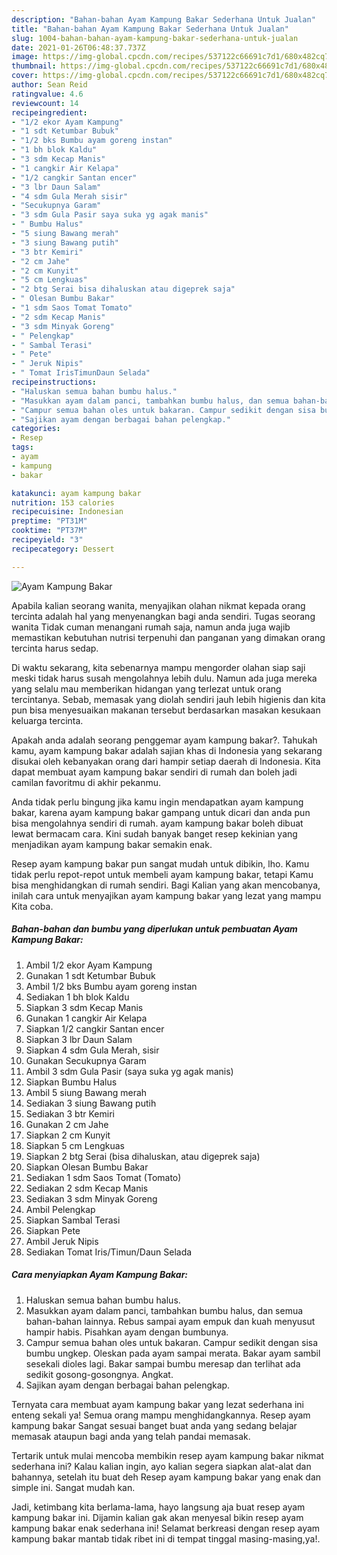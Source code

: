 ```yaml
---
description: "Bahan-bahan Ayam Kampung Bakar Sederhana Untuk Jualan"
title: "Bahan-bahan Ayam Kampung Bakar Sederhana Untuk Jualan"
slug: 1004-bahan-bahan-ayam-kampung-bakar-sederhana-untuk-jualan
date: 2021-01-26T06:48:37.737Z
image: https://img-global.cpcdn.com/recipes/537122c66691c7d1/680x482cq70/ayam-kampung-bakar-foto-resep-utama.jpg
thumbnail: https://img-global.cpcdn.com/recipes/537122c66691c7d1/680x482cq70/ayam-kampung-bakar-foto-resep-utama.jpg
cover: https://img-global.cpcdn.com/recipes/537122c66691c7d1/680x482cq70/ayam-kampung-bakar-foto-resep-utama.jpg
author: Sean Reid
ratingvalue: 4.6
reviewcount: 14
recipeingredient:
- "1/2 ekor Ayam Kampung"
- "1 sdt Ketumbar Bubuk"
- "1/2 bks Bumbu ayam goreng instan"
- "1 bh blok Kaldu"
- "3 sdm Kecap Manis"
- "1 cangkir Air Kelapa"
- "1/2 cangkir Santan encer"
- "3 lbr Daun Salam"
- "4 sdm Gula Merah sisir"
- "Secukupnya Garam"
- "3 sdm Gula Pasir saya suka yg agak manis"
- " Bumbu Halus"
- "5 siung Bawang merah"
- "3 siung Bawang putih"
- "3 btr Kemiri"
- "2 cm Jahe"
- "2 cm Kunyit"
- "5 cm Lengkuas"
- "2 btg Serai bisa dihaluskan atau digeprek saja"
- " Olesan Bumbu Bakar"
- "1 sdm Saos Tomat Tomato"
- "2 sdm Kecap Manis"
- "3 sdm Minyak Goreng"
- " Pelengkap"
- " Sambal Terasi"
- " Pete"
- " Jeruk Nipis"
- " Tomat IrisTimunDaun Selada"
recipeinstructions:
- "Haluskan semua bahan bumbu halus."
- "Masukkan ayam dalam panci, tambahkan bumbu halus, dan semua bahan-bahan lainnya. Rebus sampai ayam empuk dan kuah menyusut hampir habis. Pisahkan ayam dengan bumbunya."
- "Campur semua bahan oles untuk bakaran. Campur sedikit dengan sisa bumbu ungkep. Oleskan pada ayam sampai merata. Bakar ayam sambil sesekali dioles lagi. Bakar sampai bumbu meresap dan terlihat ada sedikit gosong-gosongnya. Angkat."
- "Sajikan ayam dengan berbagai bahan pelengkap."
categories:
- Resep
tags:
- ayam
- kampung
- bakar

katakunci: ayam kampung bakar 
nutrition: 153 calories
recipecuisine: Indonesian
preptime: "PT31M"
cooktime: "PT37M"
recipeyield: "3"
recipecategory: Dessert

---
```



![Ayam Kampung Bakar](https://img-global.cpcdn.com/recipes/537122c66691c7d1/680x482cq70/ayam-kampung-bakar-foto-resep-utama.jpg)

Apabila kalian seorang wanita, menyajikan olahan nikmat kepada orang tercinta adalah hal yang menyenangkan bagi anda sendiri. Tugas seorang  wanita Tidak cuman menangani rumah saja, namun anda juga wajib memastikan kebutuhan nutrisi terpenuhi dan panganan yang dimakan orang tercinta harus sedap.

Di waktu  sekarang, kita sebenarnya mampu mengorder olahan siap saji meski tidak harus susah mengolahnya lebih dulu. Namun ada juga mereka yang selalu mau memberikan hidangan yang terlezat untuk orang tercintanya. Sebab, memasak yang diolah sendiri jauh lebih higienis dan kita pun bisa menyesuaikan makanan tersebut berdasarkan masakan kesukaan keluarga tercinta. 



Apakah anda adalah seorang penggemar ayam kampung bakar?. Tahukah kamu, ayam kampung bakar adalah sajian khas di Indonesia yang sekarang disukai oleh kebanyakan orang dari hampir setiap daerah di Indonesia. Kita dapat membuat ayam kampung bakar sendiri di rumah dan boleh jadi camilan favoritmu di akhir pekanmu.

Anda tidak perlu bingung jika kamu ingin mendapatkan ayam kampung bakar, karena ayam kampung bakar gampang untuk dicari dan anda pun bisa mengolahnya sendiri di rumah. ayam kampung bakar boleh dibuat lewat bermacam cara. Kini sudah banyak banget resep kekinian yang menjadikan ayam kampung bakar semakin enak.

Resep ayam kampung bakar pun sangat mudah untuk dibikin, lho. Kamu tidak perlu repot-repot untuk membeli ayam kampung bakar, tetapi Kamu bisa menghidangkan di rumah sendiri. Bagi Kalian yang akan mencobanya, inilah cara untuk menyajikan ayam kampung bakar yang lezat yang mampu Kita coba.

<!--inarticleads1-->

##### Bahan-bahan dan bumbu yang diperlukan untuk pembuatan Ayam Kampung Bakar:

1. Ambil 1/2 ekor Ayam Kampung
1. Gunakan 1 sdt Ketumbar Bubuk
1. Ambil 1/2 bks Bumbu ayam goreng instan
1. Sediakan 1 bh blok Kaldu
1. Siapkan 3 sdm Kecap Manis
1. Gunakan 1 cangkir Air Kelapa
1. Siapkan 1/2 cangkir Santan encer
1. Siapkan 3 lbr Daun Salam
1. Siapkan 4 sdm Gula Merah, sisir
1. Gunakan Secukupnya Garam
1. Ambil 3 sdm Gula Pasir (saya suka yg agak manis)
1. Siapkan  Bumbu Halus
1. Ambil 5 siung Bawang merah
1. Sediakan 3 siung Bawang putih
1. Sediakan 3 btr Kemiri
1. Gunakan 2 cm Jahe
1. Siapkan 2 cm Kunyit
1. Siapkan 5 cm Lengkuas
1. Siapkan 2 btg Serai (bisa dihaluskan, atau digeprek saja)
1. Siapkan  Olesan Bumbu Bakar
1. Sediakan 1 sdm Saos Tomat (Tomato)
1. Sediakan 2 sdm Kecap Manis
1. Sediakan 3 sdm Minyak Goreng
1. Ambil  Pelengkap
1. Siapkan  Sambal Terasi
1. Siapkan  Pete
1. Ambil  Jeruk Nipis
1. Sediakan  Tomat Iris/Timun/Daun Selada




<!--inarticleads2-->

##### Cara menyiapkan Ayam Kampung Bakar:

1. Haluskan semua bahan bumbu halus.
1. Masukkan ayam dalam panci, tambahkan bumbu halus, dan semua bahan-bahan lainnya. Rebus sampai ayam empuk dan kuah menyusut hampir habis. Pisahkan ayam dengan bumbunya.
1. Campur semua bahan oles untuk bakaran. Campur sedikit dengan sisa bumbu ungkep. Oleskan pada ayam sampai merata. Bakar ayam sambil sesekali dioles lagi. Bakar sampai bumbu meresap dan terlihat ada sedikit gosong-gosongnya. Angkat.
1. Sajikan ayam dengan berbagai bahan pelengkap.




Ternyata cara membuat ayam kampung bakar yang lezat sederhana ini enteng sekali ya! Semua orang mampu menghidangkannya. Resep ayam kampung bakar Sangat sesuai banget buat anda yang sedang belajar memasak ataupun bagi anda yang telah pandai memasak.

Tertarik untuk mulai mencoba membikin resep ayam kampung bakar nikmat sederhana ini? Kalau kalian ingin, ayo kalian segera siapkan alat-alat dan bahannya, setelah itu buat deh Resep ayam kampung bakar yang enak dan simple ini. Sangat mudah kan. 

Jadi, ketimbang kita berlama-lama, hayo langsung aja buat resep ayam kampung bakar ini. Dijamin kalian gak akan menyesal bikin resep ayam kampung bakar enak sederhana ini! Selamat berkreasi dengan resep ayam kampung bakar mantab tidak ribet ini di tempat tinggal masing-masing,ya!.


